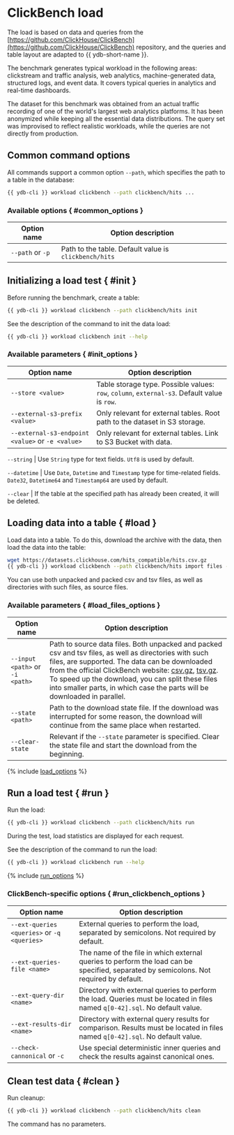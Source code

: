 # ClickBench load

The load is based on data and queries from the [https://github.com/ClickHouse/ClickBench](https://github.com/ClickHouse/ClickBench) repository, and the queries and table layout are adapted to {{ ydb-short-name }}.

The benchmark generates typical workload in the following areas: clickstream and traffic analysis, web analytics, machine-generated data, structured logs, and event data. It covers typical queries in analytics and real-time dashboards.

The dataset for this benchmark was obtained from an actual traffic recording of one of the world's largest web analytics platforms. It has been anonymized while keeping all the essential data distributions. The query set was improvised to reflect realistic workloads, while the queries are not directly from production.

## Common command options

All commands support a common option `--path`, which specifies the path to a table in the database:

```bash
{{ ydb-cli }} workload clickbench --path clickbench/hits ...
```

### Available options { #common_options }

Option name | Option description
---|---
`--path` or `-p` | Path to the table. Default value is `clickbench/hits`

## Initializing a load test { #init }

Before running the benchmark, create a table:

```bash
{{ ydb-cli }} workload clickbench --path clickbench/hits init
```

See the description of the command to init the data load:

```bash
{{ ydb-cli }} workload clickbench init --help
```

### Available parameters { #init_options }

Option name | Option description
---|---
`--store <value>` | Table storage type. Possible values: `row`, `column`, `external-s3`. Default value is `row`.
`--external-s3-prefix <value>` | Only relevant for external tables. Root path to the dataset in S3 storage.
`--external-s3-endpoint <value>` or `-e <value>` | Only relevant for external tables. Link to S3 Bucket with data.

`--string` | Use `String` type for text fields. `Utf8` is used by default.

`--datetime` | Use `Date`, `Datetime` and `Timestamp` type for time-related fields. `Date32`, `Datetime64` and `Timestamp64` are used by default.

`--clear` | If the table at the specified path has already been created, it will be deleted.

## Loading data into a table { #load }

Load data into a table. To do this, download the archive with the data, then load the data into the table:

```bash
wget https://datasets.clickhouse.com/hits_compatible/hits.csv.gz
{{ ydb-cli }} workload clickbench --path clickbench/hits import files --input hits.csv.gz
```

You can use both unpacked and packed csv and tsv files, as well as directories with such files, as source files.

### Available parameters { #load_files_options }

Option name | Option description
---|---
`--input <path>` or `-i <path>` | Path to source data files. Both unpacked and packed csv and tsv files, as well as directories with such files, are supported. The data can be downloaded from the official ClickBench website: [csv.gz](https://datasets.clickhouse.com/hits_compatible/hits.csv.gz), [tsv.gz](https://datasets.clickhouse.com/hits_compatible/hits.tsv.gz). To speed up the download, you can split these files into smaller parts, in which case the parts will be downloaded in parallel.
`--state <path>` | Path to the download state file. If the download was interrupted for some reason, the download will continue from the same place when restarted.
`--clear-state` | Relevant if the `--state` parameter is specified. Clear the state file and start the download from the beginning.

{% include [load_options](./_includes/workload/load_options.md) %}

## Run a load test { #run }

Run the load:

```bash
{{ ydb-cli }} workload clickbench --path clickbench/hits run
```

During the test, load statistics are displayed for each request.

See the description of the command to run the load:

```bash
{{ ydb-cli }} workload clickbench run --help
```

{% include [run_options](./_includes/workload/run_options.md) %}

### ClickBench-specific options { #run_clickbench_options }

Option name | Option description
---|---
`--ext-queries <queries>` or `-q <queries>` | External queries to perform the load, separated by semicolons. Not required by default.
`--ext-queries-file <name>` | The name of the file in which external queries to perform the load can be specified, separated by semicolons. Not required by default.
`--ext-query-dir <name>` | Directory with external queries to perform the load. Queries must be located in files named `q[0-42].sql`. No default value.
`--ext-results-dir <name>` | Directory with external query results for comparison. Results must be located in files named `q[0-42].sql`. No default value.
`--check-cannonical` or `-c` | Use special deterministic inner queries and check the results against canonical ones.

## Clean test data { #clean }

Run cleanup:

```bash
{{ ydb-cli }} workload clickbench --path clickbench/hits clean
```

The command has no parameters.
